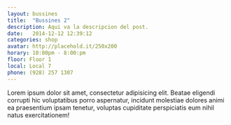 ```yaml
---
layout: bussines
title:  "Bussines 2"
description: Aqui va la descripcion del post.
date:   2014-12-12 12:39:12
categories: shop
avatar: http://placehold.it/250x200
horary: 10:00pm - 8:00:pm
floor: Floor 1
local: Local 7
phone: (928) 257 1307
---
```


Lorem ipsum dolor sit amet, consectetur adipisicing elit. Beatae eligendi corrupti hic voluptatibus porro aspernatur, incidunt molestiae dolores animi ea praesentium ipsam tenetur, voluptas cupiditate perspiciatis eum nihil natus exercitationem!